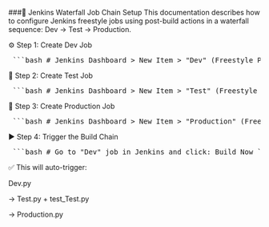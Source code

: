 ###🚀 Jenkins Waterfall Job Chain Setup
This documentation describes how to configure Jenkins freestyle jobs using post-build actions in a waterfall sequence: Dev → Test → Production.

⚙️ Step 1: Create Dev Job
<pre> ```bash # Jenkins Dashboard > New Item > "Dev" (Freestyle Project) # Git clone setup git clone https://github.com/your-username/jenkins-waterfall-model.git # Add Build Step → Execute Shell: python3 Dev.py > dev.txt # Post-build action: # → Build other projects: Test ``` </pre>
🧪 Step 2: Create Test Job
<pre> ```bash # Jenkins Dashboard > New Item > "Test" (Freestyle Project) # Git clone setup (same as Dev) git clone https://github.com/your-username/jenkins-waterfall-model.git # Build Step: python3 -m unittest test_Test.py > test.txt # Post-build action: # → Build other projects: Production ``` </pre>
🚀 Step 3: Create Production Job
<pre> ```bash # Jenkins Dashboard > New Item > "Production" (Freestyle Project) # Git clone setup git clone https://github.com/your-username/jenkins-waterfall-model.git # Build Step: python3 Production.py > production.txt ``` </pre>
▶️ Step 4: Trigger the Build Chain
<pre> ```bash # Go to "Dev" job in Jenkins and click: Build Now ``` </pre>
✅ This will auto-trigger:

Dev.py

→ Test.py + test_Test.py

→ Production.py

